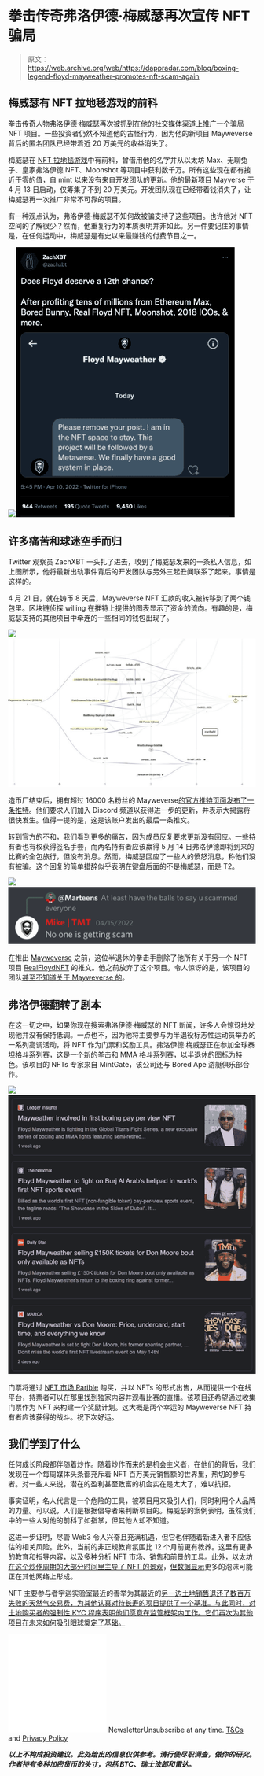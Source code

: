 # 拳击传奇弗洛伊德·梅威瑟再次宣传 NFT 骗局

> 原文：<https://web.archive.org/web/https://dappradar.com/blog/boxing-legend-floyd-mayweather-promotes-nft-scam-again>

## 梅威瑟有 NFT 拉地毯游戏的前科

拳击传奇人物弗洛伊德·梅威瑟再次被抓到在他的社交媒体渠道上推广一个骗局 NFT 项目。一些投资者仍然不知道他的古怪行为，因为他的新项目 Mayweverse 背后的匿名团队已经带着近 20 万美元的收益消失了。

梅威瑟在 [NFT 拉地毯游戏](/web/20221007192016/https://dappradar.com/blog/auction-house-sothebys-rugged-by-cryptopunk-collector/)中有前科，曾借用他的名字并从以太坊 Max、无聊兔子、皇家弗洛伊德 NFT、Moonshot 等项目中获利数千万。所有这些现在都有接近于零的值，自 mint 以来没有来自开发团队的更新。他的最新项目 Mayverse 于 4 月 13 日启动，仅筹集了不到 20 万美元。开发团队现在已经带着钱消失了，让梅威瑟再一次推广非常不可靠的项目。

有一种观点认为，弗洛伊德·梅威瑟不知何故被骗支持了这些项目。也许他对 NFT 空间的了解很少？然而，他重复行为的本质表明并非如此。另一件要记住的事情是，在任何运动中，梅威瑟是有史以来最赚钱的付费节目之一。

![](img/38f165c36d8cecd9db9fb3c2496947e6.png)![Floyd Mayweather NFT Scam](img/078fc46b6864a5d32cf6bd50813e836c.png)

## 许多痛苦和球迷空手而归

Twitter 观察员 ZachXBT 一头扎了进去，收到了梅威瑟发来的一条私人信息，如上图所示，他将最新出轨事件背后的开发团队与另外三起丑闻联系了起来。事情是这样的。

4 月 21 日，就在铸币 8 天后，Mayweverse NFT 汇款的收入被转移到了两个钱包里。区块链侦探 willing 在推特上提供的图表显示了资金的流向。有趣的是，梅威瑟支持的其他项目中牵连的一些相同的钱包出现了。

![](img/d74b48139aa42efb83e9120594a7e3a8.png)![Floyd Mayweather NFT Scam](img/e10222fc55837981691a86fb0498913f.png)

造币厂结束后，拥有超过 16000 名粉丝的 Mayweverse[的官方推特页面](https://web.archive.org/web/20221007192016/https://twitter.com/Mayweverse)[发布了一条推特](https://web.archive.org/web/20221007192016/https://twitter.com/Mayweverse)。他们要求人们加入 Discord 频道以获得进一步的更新，并表示大揭露将很快发生。值得一提的是，这是该账户发出的最后一条推文。

转到官方的不和，我们看到更多的痛苦，因为[成员反复要求更新](https://web.archive.org/web/20221007192016/https://twitter.com/zachxbt/status/1522222309943267329/photo/2)没有回应。一些持有者也有权获得签名手套，而两名持有者应该赢得 5 月 14 日弗洛伊德即将到来的比赛的全包旅行，但没有消息。然而，梅威瑟回应了一些人的愤怒消息，称他们没有被骗。这个回复的简单措辞似乎表明在键盘后面的不是梅威瑟，而是 T2。

![](img/a77ecfb7d3094e499086f1824fda59b2.png)![Floyd Mayweather NFT Scam](img/7093e124398cfd6076d86d78409c8214.png)

在推出 [Mayweverse](https://web.archive.org/web/20221007192016/https://twitter.com/Mayweverse) 之前，这位半退休的拳击手删除了他所有关于另一个 NFT 项目 [RealFloydNFT](https://web.archive.org/web/20221007192016/https://twitter.com/RealFloydNFT) 的推文。他之前放弃了这个项目。令人惊讶的是，该项目的团队[甚至不知道关于 Mayweverse 的](https://web.archive.org/web/20221007192016/https://twitter.com/zachxbt/status/1522222342029688832/photo/1)。

## 弗洛伊德翻转了剧本

在这一切之中，如果你现在搜索弗洛伊德·梅威瑟的 NFT 新闻，许多人会惊讶地发现他并没有保持低调。一点也不，因为他将主要参与为半退役标志性运动员举办的一系列高调活动，将 NFT 作为门票和奖励工具。弗洛伊德·梅威瑟正在参加全球泰坦格斗系列赛，这是一个新的拳击和 MMA 格斗系列赛，以半退休的图标为特色。该项目的 NFTs 专家来自 MintGate，该公司还与 Bored Ape 游艇俱乐部合作。

![](img/663bfda866f0e5acc2ccbcb7c510eed6.png)![Floyd Mayweather NFT Scam](img/021e8ad9bf456e5ee392797ceb3bb849.png)

门票将通过 [NFT 市场 Rarible](https://web.archive.org/web/20221007192016/https://dappradar.com/multichain/marketplaces/rarible) 购买，并以 NFTs 的形式出售，从而提供一个在线平台，持票者可以在那里找到独家内容并观看比赛的直播。该项目还希望通过收集门票作为 NFT 来构建一个奖励计划。这大概是两个幸运的 Mayweverse NFT 持有者应该获得的战斗。祝下次好运。

## 我们学到了什么

任何成长阶段都伴随着炒作。随着炒作而来的是机会主义者，在他们的背后，我们发现在一个每周媒体头条都充斥着 NFT 百万美元销售额的世界里，热切的参与者。对一些人来说，潜在的盈利甚至致富的机会实在是太大了，难以抗拒。

事实证明，名人代言是一个危险的工具，被项目用来吸引人们，同时利用个人品牌的力量。可以说，人们是根据倡导者来判断项目的。梅威瑟的案例表明，虽然我们中的一些人对他的前科了如指掌，但其他人却不知道。

这进一步证明，尽管 Web3 令人兴奋且充满机遇，但它也伴随着新进入者不应低估的相关风险。此外，当前的非正规教育氛围比 12 个月前更有教养。这里有更多的教育和指导内容，以及多种分析 NFT 市场、销售和前景的工具[。此外，](https://web.archive.org/web/20221007192016/https://dappradar.com/nft)[以太坊在这个炒作周期的大部分时间里主导了 NFT 的景观](/web/20221007192016/https://dappradar.com/blog/dapp-industry-report-april-2022/)，[但数据显示](/web/20221007192016/https://dappradar.com/blog/magic-eden-solana-help-get-nfts-back-on-track/)更多的泡沫可能正在其他网络上形成。

NFT 主要参与者宇迦实验室最近的善举为其最近的[另一边土地销售退还了数百万失败的天然气交易费，为其他认真对待长寿的项目提供了一个基准。与此同时，对土地购买者的强制性 KYC 程序表明他们愿意在监管框架内工作。它们再次为其他项目在未来如何吸引眼球奠定了基础。](/web/20221007192016/https://dappradar.com/blog/otherside-bored-ape-top-nft-sales/)

![](img/6d5a4a2d609c56e1a5771717e54ba759.png) NewsletterUnsubscribe at any time. [T&Cs](https://web.archive.org/web/20221007192016/https://dappradar.com/terms) and [Privacy Policy](https://web.archive.org/web/20221007192016/https://dappradar.com/privacy-policy)

***以上不构成投资建议。此处给出的信息仅供参考。请行使尽职调查，做你的研究。作者持有多种加密货币的头寸，包括 BTC、瑞士法郎和雷达。***
